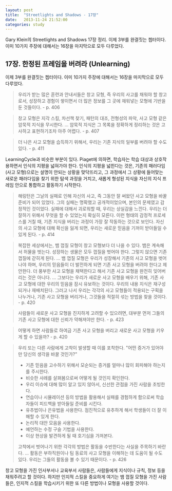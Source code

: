 ```yaml
---
layout: post
title:  "Streetlights and Shadows - 17장"
date:   2013-11-24 21:52:00
categories: study
---
```


Gary Klein의 Streetlights and Shadows 17장 정리. 이제 3부를 완결짓는 쳅터이다. 이미 10가지 주장에 대해서는 16장을 마지막으로 모두 다루었다.

## 17장. 한정된 프레임을 버려라 (Unlearning)

이제 3부를 완결짓는 쳅터이다. 이미 10가지 주장에 대해서는 16장을 마지막으로 모두 다루었다.

> 우리가 받는 많은 훈련과 안내서들은 창고 모형, 즉 우리의 사고를 채워야 할 창고로서, 성장하고 경험이 쌓이면서 더 많은 정보를 그 곳에 채워넣는 모형에 기반을 둔 것들이다. - p. 406

> 창고 모형은 지각 스킬, 차선책 찾기, 패턴의 대조, 전형성의 파악, 사고 모형 같은 암묵적 지식을 무시한다. ... 암묵적 지식은 그 목록을 정확하게 정리하는 것은 고사하고 표현하기조차 아주 어렵다. - p. 407

 > 더 나은 사고 모형을 습득하기 위해서, 우리는 기존 지식의 일부를 버려야 할 수도 있다. - p. 411

LearningCycle과 비슷한 부분이 있다. Piaget에 의하면, 학습자는 학습 대상과 상호작용하면서 인식의 지평을 넓혀가야 한다. 인식의 지평을 넓힌다는 것은, 기존의 패러다임(사고 모형)으로는 설명이 안되는 상황을 맞닥뜨리고, 그 과정에서 그 상황에 들어맞는 새로운 패러다임을 찾기 위한 탐색 과정을 거치고, 새롭게 형성된 지식을 자신의 지식 프레임 안으로 통합하고 활동하기 시작한다.

> 해링턴은 그날의 실패로 인해 자신의 사고, 즉 그동안 잘 써왔던 사고 모형을 바꿀 준비가 되어 있었다. 그의 실패는 명확했고 공개적이었으며, 본인의 문제였고 감정적인 것이었다. 실패에 대해서 괴로워할 때, 우리는 상실감을 느낀다. 우리는 더 잘하기 위해서 무엇을 할 수 있었는지 확실히 모른다. 이런 형태의 감정적 프로세스를 거칠 때, 기존 지식을 버리는 과정이 가장 잘 작동하는 것으로 보인다. 자신의 사고 모형에 대해 확신을 잃게 되면, 우리는 새로운 믿음을 기꺼이 받아들일 수 있게 된다. - p. 414

> 복잡한 세상에서는, 뱀 껍질 모형이 창고 모형보다 더 나을 수 있다. 뱀은 계속해서 허물을 벗는다. 성장하는 생물은 모두 껍질을 벗어야 한다. 그렇지 않으면 기존 껍질에 갇히게 된다. ... 뱀 껍질 모형은 우리가 성장해서 기존의 사고 모형을 벗어나야 하며, 우리의 믿음들이 더 발전하게 되면 기존 사고 모형을 버려야 한다고 제안한다. 더 풍부한 사고 모형을 채택한다고 해서 기존 사고 모형을 완전히 잊어버리는 것은 아니다. ... 그보다는 우리가 새로운 사고 모형을 배우기 위해, 기존 사고 모형에 대한 우리의 믿음을 잠시 유보하는 것이다. 우리의 내용 지식은 재구성되거나 재배치된다. 그러고 나서 우리는 각각의 사고 모형들이 적용되는 구획을 나누거나, 기존 사고 모형을 버리거나, 그것들을 적절히 섞는 방법을 찾을 것이다. - p. 420

> 사람들이 새로운 사고 모형을 진지하게 고려할 수 있으려면, 대부분 먼저 그들의 기존 사고 모형에 대한 신뢰가 약해져야만 한다. - p. 423

> 어떻게 하면 사람들로 하여금 기존 사고 모형을 버리고 새로운 사고 모형을 키우게 할 수 있을까? - p. 420

> 우리 또는 다른 사람에게 고착이 발생할 때 이를 포착한다. "어떤 증거가 있어야만 당신의 생각을 바꿀 것인가?"
> 
> * 기존 믿음을 고수하기 위해서 모순되는 증거를 얼마나 많이 회피해야 하는지를 주시한다.
> * 비슷한 사례를 살펴봄으로써 어떻게 될 것인지 확인한다.
> * 우리 이슈에 대해 많이 알고 있지 않아서, 신선한 관점을 가진 사람을 초빙한다.
> * 연습이나 시뮬레이션 등의 방법을 활용해서 실패를 경험하게 함으로써 학습자들이 피드백을 받아들일 준비를 시킨다.
> * 유추법이나 은유법을 사용한다. 점진적으로 유추하게 해서 학생들이 더 잘 이해할 수 있게 한다.
> * 논리적 대안 모음을 사용한다.
> * 예언하는 수정 구슬 기법을 사용한다.
> * 이상 현상을 발견하게 될 때 호기심을 가져본다.
> 
> 고착에서 벗어나기 위한 각각의 방법은 활동을 수반한다는 사실을 주목하기 바란다. ... 활동은 부하직원이나 팀 동료의 사고 모형을 이해하는 데 도움이 될 수도 있다. 우리는 그들의 활동을 볼 수 있기 때문이다. - p. 426

창고 모형을 가진 인사부서나 교육부서 사람들은, 사람들에게 지식이나 규칙, 정보 등을 채워주려고 할 것이다. 하지만 인지적 스킬을 중요하게 여기는 뱀 껍질 모형을 가진 사람들은, 인지적 스킬을 학습시키기 위한 또 다른 방법이나 모형을 사용할 것이다.
